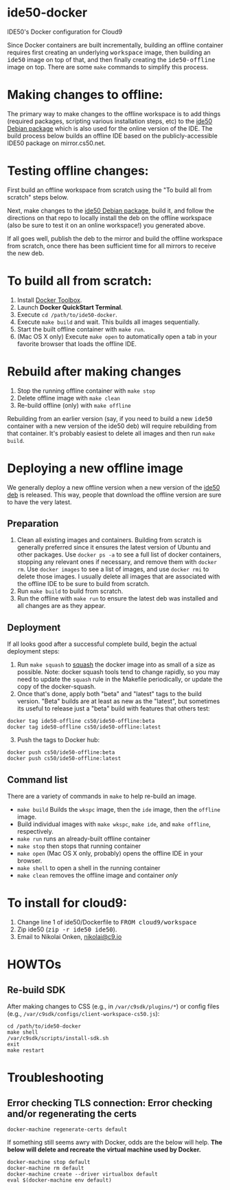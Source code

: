 # ide50-docker
IDE50's Docker configuration for Cloud9

Since Docker containers are built incrementally, building an offline container
requires first creating an underlying <tt>workspace</tt> image, then building
an <tt>ide50</tt> image on top of that, and then finally creating the
<tt>ide50-offline</tt> image on top. There are some `make` commands to
simplify this process.

# Making changes to offline:

The primary way to make changes to the offline workspace is to add things
(required packages, scripting various installation steps, etc) to the [ide50
Debian package](https://github.com/cs50/ide50) which is also used for the
online version of the IDE. The build process below builds an offline IDE
based on the publicly-accessible IDE50 package on mirror.cs50.net.

# Testing offline changes:

First build an offline workspace from scratch using the "To build all from
scratch" steps below.

Next, make changes to the [ide50 Debian package](https://github.com/cs50/ide50),
build it, and follow the directions on that repo to locally install the deb
on the offline workspace (also be sure to test it on an online workspace!)
you generated above.

If all goes well, publish the deb to the mirror and build the offline
workspace from scratch, once there has been sufficient time for all mirrors
to receive the new deb.

# To build all from scratch:

1. Install [Docker Toolbox](https://www.docker.com/products/docker-toolbox).
1. Launch **Docker QuickStart Terminal**.
1. Execute `cd /path/to/ide50-docker`.
1. Execute `make build` and wait. This builds all images sequentially.
1. Start the built offline container with `make run`.
1. (Mac OS X only) Execute `make open` to automatically open a tab in your favorite
   browser that loads the offline IDE.

# Rebuild after making changes

1. Stop the running offline container with `make stop`
1. Delete offline image with `make clean`
1. Re-build offline (only) with `make offline`

Rebuilding from an earlier version (say, if you need to build a new
<tt>ide50</tt> container with a new version of the ide50 deb) will require
rebuilding from that container. It's probably easiest to delete all images
and then run `make build`.

# Deploying a new offline image

We generally deploy a new offline version when a new version of the
[ide50 deb](https://github.com/cs50/ide50) is released.
This way, people that download the offline version are sure to have the
very latest.

## Preparation

1. Clean all existing images and containers. Building from scratch is
   generally preferred since it ensures the latest version of Ubuntu
   and other packages. Use `docker ps -a` to see a full list of docker
   containers, stopping any relevant ones if necessary, and remove them
   with `docker rm`. Use `docker images` to see a list of images,
   and use `docker rmi` to delete those images. I usually delete all images
   that are associated with the offline IDE to be sure to build from scratch.
2. Run `make build` to build from scratch.
3. Run the offline with `make run` to ensure the latest deb was installed
   and all changes are as they appear.

## Deployment

If all looks good after a successful complete build, begin the actual
deployment steps:

1. Run `make squash` to [squash](https://github.com/jwilder/docker-squash) the
   docker image into as small of a size as possible. Note: docker squash
   tools tend to change rapidly, so you may need to update the `squash` rule
   in the Makefile periodically, or update the copy of the docker-squash.
2. Once that's done, apply both "beta" and "latest" tags to the build
   version. "Beta" builds are at least as new as the "latest", but sometimes
   its useful to release just a "beta" build with features that others test:
```shell
docker tag ide50-offline cs50/ide50-offline:beta
docker tag ide50-offline cs50/ide50-offline:latest
```
3. Push the tags to Docker hub:
```shell
docker push cs50/ide50-offline:beta
docker push cs50/ide50-offline:latest
```

## Command list

There are a variety of commands in `make` to help re-build an image.
* `make build` Builds the `wkspc` image, then the `ide` image, then
  the `offline` image.
* Build individual images with `make wkspc`, `make ide`, and
  `make offline`, respectively.
* `make run` runs an already-built offline container
* `make stop` then stops that running container
* `make open` (Mac OS X only, probably) opens the offline IDE in your browser.
* `make shell` to open a shell in the running container
* `make clean` removes the offline image and container *only*

# To install for cloud9:
1. Change line 1 of ide50/Dockerfile to <tt>FROM cloud9/workspace</tt>
2. Zip ide50 (<tt>zip -r ide50 ide50</tt>).
3. Email to Nikolai Onken, nikolai@c9.io

# HOWTOs

## Re-build SDK

After making changes to CSS (e.g., in `/var/c9sdk/plugins/*`) or config files (e.g., `/var/c9sdk/configs/client-workspace-cs50.js`):

    cd /path/to/ide50-docker
    make shell
    /var/c9sdk/scripts/install-sdk.sh
    exit
    make restart

# Troubleshooting

## Error checking TLS connection: Error checking and/or regenerating the certs

    docker-machine regenerate-certs default

If something still seems awry with Docker, odds are the below will help. **The below will delete and recreate the virtual machine used by Docker.**

    docker-machine stop default
    docker-machine rm default
    docker-machine create --driver virtualbox default
    eval $(docker-machine env default)
